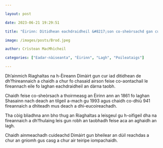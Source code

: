 ```yaml
---

layout: post

date: 2023-06-21 19:29:51

title: "Èirinn: Dìtidhean eachdraidheil &#8217;son co-sheòrsachd gan cur an dàrna taobh"

image: /images/posts/Brod.jpeg

author: Crìstean MacMhìcheil

categories: ["Eadar-nàiseanta", "Èirinn", "Lagh", "Poileataigs"]

---
```


Dh’ainmich Riaghaltas na h-Èireann Dimàirt gun cur iad dìtidhean de dh’fhireannaich a chaidh a chur fo chasaid airson feise co-aontachail le fireannach eile fo laghan eachdraidheil an dàrna taobh.

Chaidh feise co-sheòrsach a thoirmeasg an Èirinn ann an 1861 fo laghan Shasainn nach deach an tilgeil a-mach gu 1993 agus chaidh co-dhiù 941 fireannaich a dhìteadh mus deach a dhì-eucoireachadh.

Tha còig bliadhna ann bho thug an Riaghaltas a leisgeul gu h-oifigeil dha na fireannaich a dh’fhulaing leis gun robh an taobhadh feise aca an aghaidh an lagh.

Chaidh ainmeachadh cuideachd Dimàirt gun bheilear an dùil reachdas a chur an gnìomh gus casg a chur air teiripe iompachaidh.
